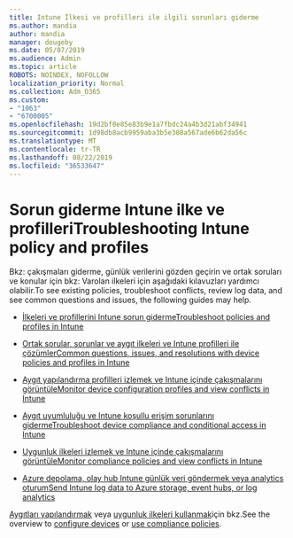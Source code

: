 ```yaml
---
title: Intune İlkesi ve profilleri ile ilgili sorunları giderme
ms.author: mandia
author: mandia
manager: dougeby
ms.date: 05/07/2019
ms.audience: Admin
ms.topic: article
ROBOTS: NOINDEX, NOFOLLOW
localization_priority: Normal
ms.collection: Adm_O365
ms.custom:
- "1063"
- "6700005"
ms.openlocfilehash: 19d2bf0e85e83b9e1a7fbdc24a4b3d21abf34941
ms.sourcegitcommit: 1d98db8acb9959aba3b5e308a567ade6b62da56c
ms.translationtype: MT
ms.contentlocale: tr-TR
ms.lasthandoff: 08/22/2019
ms.locfileid: "36533647"
---
```

# <a name="troubleshooting-intune-policy-and-profiles"></a><span data-ttu-id="fc1f6-102">Sorun giderme Intune ilke ve profilleri</span><span class="sxs-lookup"><span data-stu-id="fc1f6-102">Troubleshooting Intune policy and profiles</span></span>

<span data-ttu-id="fc1f6-103">Bkz: çakışmaları giderme, günlük verilerini gözden geçirin ve ortak soruları ve konular için bkz: Varolan ilkeleri için aşağıdaki kılavuzları yardımcı olabilir.</span><span class="sxs-lookup"><span data-stu-id="fc1f6-103">To see existing policies, troubleshoot conflicts, review log data, and see common questions and issues, the following guides may help.</span></span>

- [<span data-ttu-id="fc1f6-104">İlkeleri ve profillerini Intune sorun giderme</span><span class="sxs-lookup"><span data-stu-id="fc1f6-104">Troubleshoot policies and profiles in Intune</span></span>](https://docs.microsoft.com/intune/troubleshoot-policies-in-microsoft-intune)

- [<span data-ttu-id="fc1f6-105">Ortak sorular, sorunlar ve aygıt ilkeleri ve Intune profilleri ile çözümler</span><span class="sxs-lookup"><span data-stu-id="fc1f6-105">Common questions, issues, and resolutions with device policies and profiles in Intune</span></span>](https://docs.microsoft.com/intune/device-profile-troubleshoot)

- [<span data-ttu-id="fc1f6-106">Aygıt yapılandırma profilleri izlemek ve Intune içinde çakışmalarını görüntüle</span><span class="sxs-lookup"><span data-stu-id="fc1f6-106">Monitor device configuration profiles and view conflicts in Intune</span></span>](https://docs.microsoft.com/intune/device-profile-monitor)

- [<span data-ttu-id="fc1f6-107">Aygıt uyumluluğu ve Intune koşullu erişim sorunlarını giderme</span><span class="sxs-lookup"><span data-stu-id="fc1f6-107">Troubleshoot device compliance and conditional access in Intune</span></span>](https://docs.microsoft.com/intune/troubleshoot-conditional-access)

- [<span data-ttu-id="fc1f6-108">Uygunluk ilkeleri izlemek ve Intune içinde çakışmalarını görüntüle</span><span class="sxs-lookup"><span data-stu-id="fc1f6-108">Monitor compliance policies and view conflicts in Intune</span></span>](https://docs.microsoft.com/intune/compliance-policy-monitor)

- [<span data-ttu-id="fc1f6-109">Azure depolama, olay hub Intune günlük veri göndermek veya analytics oturum</span><span class="sxs-lookup"><span data-stu-id="fc1f6-109">Send Intune log data to Azure storage, event hubs, or log analytics</span></span>](https://docs.microsoft.com/intune/review-logs-using-azure-monitor)

<span data-ttu-id="fc1f6-110">[Aygıtları yapılandırmak](https://docs.microsoft.com/intune/device-profiles) veya [uygunluk ilkeleri kullanmak](https://docs.microsoft.com/intune/device-compliance-get-started)için bkz.</span><span class="sxs-lookup"><span data-stu-id="fc1f6-110">See the overview to [configure devices](https://docs.microsoft.com/intune/device-profiles) or [use compliance policies](https://docs.microsoft.com/intune/device-compliance-get-started).</span></span>